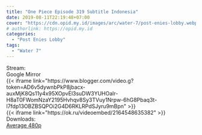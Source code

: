 ```yaml
---
title: "One Piece Episode 319 Subtitle Indonesia"
date: 2019-08-11T22:19:48+07:00
cover: "https://cdn.opid.my.id/images/arc/water-7/post-enies-lobby.webp" # Optional, cover
# authorlink: https://opid.my.id
categories:
  - "Post Enies Lobby"
tags:
  - "Water 7"
---
```

<div class="ui menu violet borderless inverted">
  <div class="header item active">
        Stream:
    </div>
  <a class="active item" data-tab="google">
    <i class="google drive icon"></i> Google
  </a>
  <a class="item nounderline" data-tab="mirror">
    <i class="odnoklassniki icon"></i> Mirror
  </a>
</div>
<div class="ui bottom attached tab segment active" style="border:0 !important;" data-tab="google">
 {{< iframe link="https://www.blogger.com/video.g?token=AD6v5dywnbPkP8jbacx-auxMjK8Qs11y4x95XOpvEl3suDW3YUHOalr-H8aT0FWomNzaY2195Hvhqv8Sy3TVuy1Nrpw-6hG8Pbaq3t-l7fdp13OBZBSQPOi2G4D6RKLRPdSJyru9mBpn" >}}
</div>
<div class="ui bottom attached tab segment" style="border:0 !important;" data-tab="mirror">
{{< iframe link="https://ok.ru/videoembed/2164548635382" >}}
</div>
<div class="ui menu violet borderless inverted">
  <div class="header item active">
        Downloads:
    </div>
  <a class="item nounderline" href="https://ouo.io/9XtjaD" target="_blank" rel="dofollow"><i class="google drive icon"></i>
    Average 480p</a>
</div>